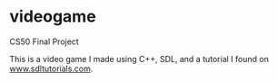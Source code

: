 # videogame
CS50 Final Project

This is a video game I made using C++, SDL, and a tutorial I found on www.sdltutorials.com.
